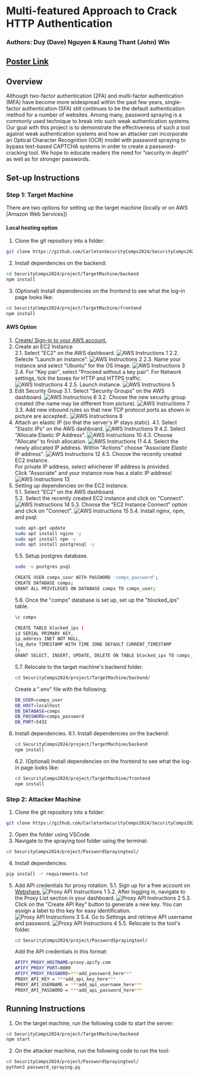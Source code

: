 # Multi-featured Approach to Crack HTTP Authentication

### Authors: Duy (Dave) Nguyen & Kaung Thant (John) Win
 
## [Poster Link](https://www.canva.com/design/DAGU2-71zNA/bffINJa6wHMd0bibsoQkyQ/edit?utm_content=DAGU2-71zNA&utm_campaign=designshare&utm_medium=link2&utm_source=sharebutton)

## Overview
Although two-factor authentication (2FA) and multi-factor authentication (MFA) have become more widespread within the past few years, single-factor authentication (SFA) still continues to be the default authentication method for a number of websites. Among many, password spraying is a commonly used technique to break into such weak authentication systems. Our goal with this project is to demonstrate the effectiveness of such a tool against weak authentication systems and how an attacker can incorporate an Optical Character Recognition (OCR) model with password spraying to bypass text-based CAPTCHA systems in order to create a password-cracking tool. We hope to educate readers the need for “security in depth” as well as for stronger passwords.

## Set-up Instructions

### Step 1: Target Machine
There are two options for setting up the target machine (locally or on AWS [Amazon Web Services])

#### Local hosting option
1. Clone the git repository into a folder:
```bash
git clone https://github.com/CarletonSecurityComps2024/SecurityComps2024.git
```
2. Install dependencies on the backend:
```bash
cd SecurityComps2024/project/TargetMachine/backend
npm install
```

3. (Optional) Install dependencies on the frontend to see what the log-in page looks like:
```bash
cd SecurityComps2024/project/TargetMachine/frontend
npm install
```

#### AWS Option
1. [Create/ Sign-in to your AWS account.](https://aws.amazon.com/ec2/)
2. Create an EC2 Instance  
    2.1. Select "EC2" on the AWS dashboard. 
    ![AWS Instructions 1](./Instruction%20Images/AWS%20Instructions%201.png)
    2.2. Selecte "Launch an instance". 
    ![AWS Instructions 2](./Instruction%20Images/AWS%20Instructions%202.png)
    2.3. Name your instance and select "Ubuntu" for the OS Image.
    ![AWS Instructions 3](./Instruction%20Images/AWS%20Instructions%203.png)
    2.4. For "Key pair", select "Proceed without a key pair". For Network settings, tick the boxes for HTTP and HTTPS traffic. 
    ![AWS Instructions 4](./Instruction%20Images/AWS%20Instructions%204.png)
    2.5. Launch instance. 
    ![AWS Instructions 5](./Instruction%20Images/AWS%20Instructions%205.png)
3. Edit Security Group 
    3.1. Select "Security Groups" on the AWS dashboard. 
    ![AWS Instructions 6](./Instruction%20Images/AWS%20Instructions%206.png)
    3.2. Choose the new security group created (the name may be different from picture).
    ![AWS Instructions 7](./Instruction%20Images/AWS%20Instructions%207.png)
    3.3. Add new inbound rules so that new TCP protocol ports as shown in picture are accepted:.
    ![AWS Instructions 8](./Instruction%20Images/AWS%20Instructions%208.png)
4. Attach an elastic IP (so that the server's IP stays static). 
    4.1. Select "Elastic IPs" on the AWS dashboard.
    ![AWS Instructions 9](./Instruction%20Images/AWS%20Instructions%209.png)
    4.2. Select "Allocate Elastic IP Address". 
    ![AWS Instructions 10](./Instruction%20Images/AWS%20Instructions%2010.png)
    4.3. Choose "Allocate" to finish allocation. 
    ![AWS Instructions 11](./Instruction%20Images/AWS%20Instructions%2011.png)
    4.4. Select the newly allocated IP address. Within "Actions" choose "Associate Elastic IP address". 
    ![AWS Instructions 12](./Instruction%20Images/AWS%20Instructions%2012.png)
    4.5. Choose the recently created EC2 instance.  
    For private IP address, select whichever IP address is provided.  
    Click "Associate" and your instance now has a static IP address!
    ![AWS Instructions 13](./Instruction%20Images/AWS%20Instructions%2013.png)
5. Setting up dependencies on the EC2 instance.  
    5.1. Select "EC2" on the AWS dashboard.  
    5.2. Select the recently created EC2 instance and click on "Connect". 
    ![AWS Instructions 14](./Instruction%20Images/AWS%20Instructions%2014.png)
    5.3. Choose the "EC2 Instance Connect" option and click on "Connect". 
    ![AWS Instructions 15](./Instruction%20Images/AWS%20Instructions%2015.png)
    5.4. Install nginx, npm, and psql:  
    ```bash
    sudo apt-get update
    sudo apt install nginx -y
    sudo apt install npm -y
    sudo apt install postgresql -y
    ```  
    5.5. Setup postgres database.
    ```bash
    sudo -u postgres psql
    ```
    ```bash
    CREATE USER comps_user WITH PASSWORD 'comps_password';
    CREATE DATABASE comps;
    GRANT ALL PRIVILEGES ON DATABASE comps TO comps_user;
    ```
    5.6. Once the "comps" database is set up, set up the "blocked_ips" table.
    ```bash
    \c comps
    ```
    ```bash
    CREATE TABLE blocked_ips (
    id SERIAL PRIMARY KEY,
    ip_address INET NOT NULL,
    log_date TIMESTAMP WITH TIME ZONE DEFAULT CURRENT_TIMESTAMP
    );
    GRANT SELECT, INSERT, UPDATE, DELETE ON TABLE blocked_ips TO comps_user;
    ```
    5.7. Relocate to the target machine's backend folder.  
    ```bash
    cd SecurityComps2024/project/TargetMachine/backend/
    ```
    Create a ".env" file with the following:
    ```bash
    DB_USER=comps_user
    DB_HOST=localhost
    DB_DATABASE=comps
    DB_PASSWORD=comps_password
    DB_PORT=5432
    ```
6. Install dependencies.
    6.1. Install dependencies on the backend:
    ```bash
    cd SecurityComps2024/project/TargetMachine/backend
    npm install
    ```
    6.2. (Optional) Install dependencies on the frontend to see what the log-in page looks like:
    ```bash
    cd SecurityComps2024/project/TargetMachine/frontend
    npm install
    ```


### Step 2: Attacker Machine

1. Clone the git repository into a folder: 
```bash
git clone https://github.com/CarletonSecurityComps2024/SecurityComps2024.git
```
2. Open the folder using VSCode. 
3. Navigate to the spraying tool folder using the terminal: 
```bash
cd SecurityComps2024/project/PasswordSprayingtool/
```
4. Install dependencies:
```bash
pip install -r requirements.txt
```
5. Add API credentials for proxy rotation. 
    5.1. Sign up for a free account on [Webshare.](https://www.webshare.io/home-page)
    ![Proxy API Instructions 1](./Instruction%20Images/Proxy1.jpg)
    5.2. After logging in, navigate to the Proxy List section in your dashboard.
    ![Proxy API Instructions 2](./Instruction%20Images/Proxy2.jpg)
    5.3. Click on the "Create API Key" button to generate a new key. You can assign a label to this key for easy identification.
    ![Proxy API Instructions 3](./Instruction%20Images/Proxy3.jpg)
    5.4. Go to Settings and retrieve API username and password.
    ![Proxy API Instructions 4](./Instruction%20Images/Proxy4.jpg)
    5.5. Relocate to the tool's folder.  
    ```bash
    cd SecurityComps2024/project/PasswordSprayingtool/
    ```
    Add the API credentials in this format:
    ```bash
    APIFY_PROXY_HOSTNAME=proxy.apify.com
    APIFY_PROXY_PORT=8000
    APIFY_PROXY_PASSWORD=***add_password_here***
    PROXY_API_KEY = ***add_api_key_here***
    PROXY_API_USERNAME = ***add_api_username_here***
    PROXY_API_PASSWORD = ***add_api_password_here***
    ```

## Running Instructions 

1. On the target machine, run the following code to start the server:
```bash
cd SecurityComps2024/project/TargetMachine/backend
npm start
```
2. On the attacker machine, run the following code to run the tool:
```bash
cd SecurityComps2024/project/PasswordSprayingtool/
python3 password_spraying.py
```